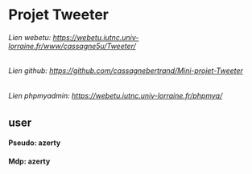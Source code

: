 # Projet Tweeter

###### Lien webetu: https://webetu.iutnc.univ-lorraine.fr/www/cassagne5u/Tweeter/
###### Lien github: https://github.com/cassagnebertrand/Mini-projet-Tweeter
###### Lien phpmyadmin: https://webetu.iutnc.univ-lorraine.fr/phpmya/

## user
#### Pseudo: azerty
#### Mdp: azerty